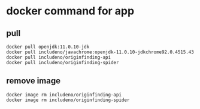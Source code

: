 # docker command for app

## pull
```
docker pull openjdk:11.0.10-jdk
docker pull includeno/javachrome:openjdk-11.0.10-jdkchrome92.0.4515.43
docker pull includeno/originfinding-api
docker pull includeno/originfinding-spider

```

## remove image
```
docker image rm includeno/originfinding-api
docker image rm includeno/originfinding-spider
```
